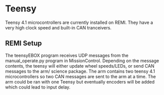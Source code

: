 # Teensy
Teensy 4.1 microcontrollers are currently installed on REMI. They have a very high clock speed and built-in CAN tranceivers.

## REMI Setup
The teensyEBOX program receives UDP messages from the manual_operate.py program in MissionControl. Depending on the message contents, the teensy will either update wheel speeds/LEDs, or send CAN messages to the arm/ science package. The arm contains two teensy 4.1 microcontrollers so two CAN messages are sent to the arm at a time. The arm could be ran with one Teensy but eventually encoders will be added which could lead to input delay.
